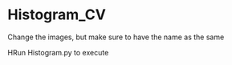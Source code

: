 # Histogram_CV

Change the images, but make sure to have the name as the same

HRun Histogram.py to execute